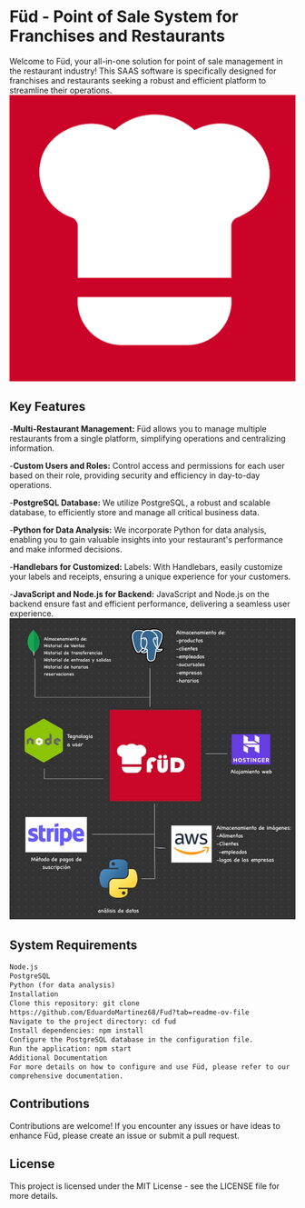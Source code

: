 # Füd - Point of Sale System for Franchises and Restaurants
Welcome to Füd, your all-in-one solution for point of sale management in the restaurant industry! This SAAS software is specifically designed for franchises and restaurants seeking a robust and efficient platform to streamline their operations.
![Füd Logo](/FUD.png)

## Key Features
-**Multi-Restaurant Management:** Füd allows you to manage multiple restaurants from a single platform, simplifying operations and centralizing information.

-**Custom Users and Roles:** Control access and permissions for each user based on their role, providing security and efficiency in day-to-day operations.

-**PostgreSQL Database:** We utilize PostgreSQL, a robust and scalable database, to efficiently store and manage all critical business data.

-**Python for Data Analysis:** We incorporate Python for data analysis, enabling you to gain valuable insights into your restaurant's performance and make informed decisions.

-**Handlebars for Customized:**  Labels: With Handlebars, easily customize your labels and receipts, ensuring a unique experience for your customers.

-**JavaScript and Node.js for Backend:**  JavaScript and Node.js on the backend ensure fast and efficient performance, delivering a seamless user experience.
![functions](/functions.jpeg)

## System Requirements
    Node.js
    PostgreSQL
    Python (for data analysis)
    Installation
    Clone this repository: git clone https://github.com/EduardoMartinez68/Fud?tab=readme-ov-file
    Navigate to the project directory: cd fud
    Install dependencies: npm install
    Configure the PostgreSQL database in the configuration file.
    Run the application: npm start
    Additional Documentation
    For more details on how to configure and use Füd, please refer to our comprehensive documentation.

## Contributions
Contributions are welcome! If you encounter any issues or have ideas to enhance Füd, please create an issue or submit a pull request.

## License
This project is licensed under the MIT License - see the LICENSE file for more details.